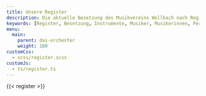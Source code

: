 ```yaml
---
title: Unsere Register
description: Die aktuelle Besetzung des Musikvereins Wollbach nach Registern.
keywords: [Register, Besetzung, Instrumente, Musiker, Musikerinnen, Personen]
menu:
  main:
    parent: das-orchester
    weight: 100
customCss:
  - scss/register.scss
customJs:
  - ts/register.ts
---
```


{{< register >}}
